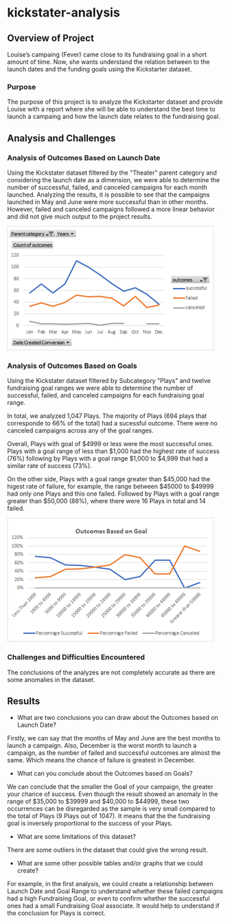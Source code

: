 # kickstater-analysis

## Overview of Project

Louise’s campaing (Fever) came close to its fundraising goal in a short amount of time. Now, she wants understand the relation between to the launch dates and the funding goals using the Kickstarter dataset.

### Purpose

The purpose of this project is to analyze the Kickstarter dataset and provide Louise with a report where she will be able to understand the best time to launch a campaing and how the launch date relates to the fundraising goal.

## Analysis and Challenges

### Analysis of Outcomes Based on Launch Date

Using the Kickstater dataset filtered by the "Theater" parent category and considering the launch date as a dimension, we were able to determine the number of successful, failed, and canceled campaigns for each month launched. Analyzing the results, it is possible to see that the campaigns launched in May and June were more successful than in other months. However, failed and canceled campaigns followed a more linear behavior and did not give much output to the project results.

![Theater_Outcomes_vs_Launch](/resources/Theater_Outcomes_vs_Launch.png)


### Analysis of Outcomes Based on Goals

Using the Kickstater dataset filtered by Subcategory "Plays" and twelve fundraising goal ranges  we were able to determine the number of successful, failed, and canceled campaigns for each fundraising goal range. 

In total, we analyzed 1,047 Plays. The majority of Plays (694 plays that corresponde to 66% of the total) had a sucessful outcome. 
There were no canceled campaigns across any of the goal ranges.

Overall, Plays with goal of $4999 or less were the most successful ones. Plays with a goal range of less than $1,000 had the highest rate of success (76%) following by Plays with a goal range $1,000 to $4,999 that had a similar rate of success (73%).

On the other side, Plays with a goal range greater than $45,000 had the higest rate of failure, for example, the range between $45000 to $49999 had only one Plays and this one failed. Followed by Plays with a goal range greater than $50,000 (88%), where there were 16 Plays in total and 14 failed. 

![Outcomes_vs_Goals](/resources/Outcomes_vs_Goals.png)

### Challenges and Difficulties Encountered

The conclusions of the analyzes are not completely accurate as there are some anomalies in the dataset.

## Results

- What are two conclusions you can draw about the Outcomes based on Launch Date?

Firstly, we can say that the months of May and June are the best months to launch a campaign.
Also, December is the worst month to launch a campaign, as the number of failed and successful outcomes are almost the same. Which means the chance of failure is greatest in December.

- What can you conclude about the Outcomes based on Goals?

We can conclude that the smaller the Goal of your campaign, the greater your chance of success. Even though the result showed an anomaly in the range of $35,000 to $39999 and $40,000 to $44999, these two occurrences can be disregarded as the sample is very small compared to the total of Plays (9 Plays out of 1047).
It means that the the fundraising goal is inversely proportional to the success of your Plays.

- What are some limitations of this dataset?

There are some outliers in the dataset that could give the wrong result. 

- What are some other possible tables and/or graphs that we could create?

For example, in the first analysis, we could create a relationship between Launch Date and Goal Range to understand whether these failed campaigns had a high Fundraising Goal, or even to confirm whether the successful ones had a small Fundraising Goal associate. It would help to understand if the conclusion for Plays is correct.
